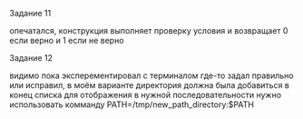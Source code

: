 
Задание 11

опечатался, конструкция выполняет проверку условия и возвращает 0 если верно и 1 если не верно


Задание 12


видимо пока эксперементировал с терминалом где-то задал правильно или исправил, в моём варианте директория должна была добавиться в конец списка
для отображения в нужной последовательности нужно использовать комманду
PATH=/tmp/new_path_directory:$PATH
